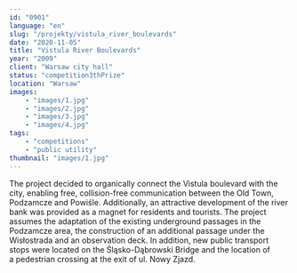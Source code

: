 ```yaml
---
id: "0901"
language: "en"
slug: "/projekty/vistula_river_boulevards"
date: "2020-11-05"
title: "Vistula River Boulevards"
year: "2009"
client: "Warsaw city hall"
status: "competition3thPrize"
location: "Warsaw"
images: 
    - "images/1.jpg"
    - "images/2.jpg"
    - "images/3.jpg"
    - "images/4.jpg"    
tags: 
    - "competitions"
    - "public utility"
thumbnail: "images/1.jpg"
---
```

The project decided to organically connect the Vistula boulevard with the city, enabling free, collision-free communication between the Old Town, Podzamcze and Powiśle. Additionally, an attractive development of the river bank was provided as a magnet for residents and tourists. The project assumes the adaptation of the existing underground passages in the Podzamcze area, the construction of an additional passage under the Wisłostrada and an observation deck. In addition, new public transport stops were located on the Śląsko-Dąbrowski Bridge and the location of a&nbsp;pedestrian crossing at the exit of ul. Nowy Zjazd.

